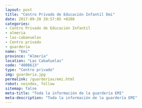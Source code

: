 ```yaml
---
layout: post
title: "Centro Privado de Educación Infantil Emi"
date: 2017-09-20 20:57:05 +0200
categories:
- Centro Privado de Educación Infantil
- almeria
- las-cabanuelas
- Centro privado
- guarderia
name: "Emi"
province: "Almería"
location: "Las Cabañuelas"
code: "4008613"
type: "Centro privado"
img: guarderia.jpg
permalink: /guarderias/emi.html
robot: noindex, follow
sitemap: false
meta-title: "Toda la información de la guardería EMI"
meta-description: "Toda la información de la guardería EMI"
---
```

